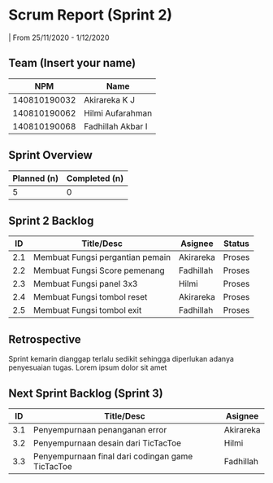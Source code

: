 # Scrum Report (Sprint 2)
| From 25/11/2020 - 1/12/2020

## Team (Insert your name)
| NPM           | Name        |
| ------------- |-------------|
| 140810190032  | Akirareka K J    |
| 140810190062  | Hilmi Aufarahman    |
| 140810190068  | Fadhillah Akbar I |

## Sprint Overview
| Planned (n)   | Completed (n) |
| ------------- |-------------- |
| 5             | 0             |

## Sprint 2 Backlog

| ID  | Title/Desc | Asignee | Status |
| --- | ---------- | ------- | ------ |
| 2.1 | Membuat Fungsi pergantian pemain | Akirareka | Proses |
| 2.2 | Membuat Fungsi Score pemenang | Fadhillah | Proses |
| 2.3 | Membuat Fungsi panel 3x3 | Hilmi | Proses |
| 2.4 | Membuat Fungsi tombol reset | Akirareka | Proses |
| 2.5 | Membuat Fungsi tombol exit | Fadhillah | Proses |

## Retrospective 

Sprint kemarin dianggap terlalu sedikit sehingga diperlukan adanya penyesuaian tugas. Lorem ipsum dolor sit amet

## Next Sprint Backlog (Sprint 3)
| ID  | Title/Desc | Asignee | 
| --- | ---------- | ------- | 
| 3.1 | Penyempurnaan penanganan error | Akirareka | 
| 3.2 | Penyempurnaan desain dari TicTacToe | Hilmi | 
| 3.3 | Penyempurnaan final dari codingan game TicTacToe | Fadhillah | 
